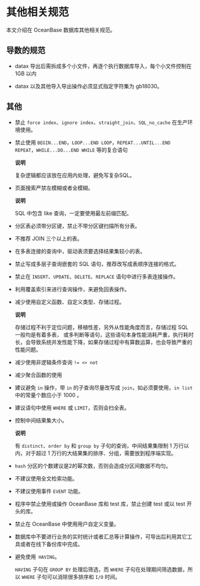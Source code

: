 其他相关规范 
===========================

本文介绍在 OceanBase 数据库其他相关规范。

导数的规范 
--------------------------

* datax 导出后需拆成多个小文件，再逐个执行数据库导入，每个小文件控制在 1GB 以内

  

* datax 以及其他导入导出操作必须显式指定字符集为 gb18030。

  




其他 
-----------------------

* 禁止 `force index`、`ignore index`、`straight_join`、`SQL_no_cache` 在生产环境使用。

  

* 禁止使用 `BEGIN...END`，`LOOP...END LOOP`，`REPEAT...UNTIL...END REPEAT`，`WHILE...DO...END WHILE` 等的复合语句

  **说明**

  

  复杂逻辑都应该放在应用内处理，避免写复杂SQL。
  

* 页面搜索严禁左模糊或者全模糊。

  **说明**

  

  SQL 中包含 like 查询，一定要使用最左前缀匹配。
  

* 分区表必须带分区键，禁止不带分区键扫描所有分表。

  

* 不推荐 JOIN 三个以上的表。

  

* 在多表连接的查询中，驱动表须要选择结果集较小的表。

  

* 禁止写成多层子查询嵌套的 SQL 语句，推荐改写成表顺序连接的格式。

  

* 禁止在 `INSERT`、`UPDATE`、`DELETE`、`REPLACE` 语句中进行多表连接操作。

  

* 利用覆盖索引来进行查询操作，来避免回表操作。

  

* 减少使用自定义函数、自定义类型、存储过程。

  **说明**

  

  存储过程不利于定位问题，移植性差，另外从性能角度而言，存储过程 SQL 一般均是有着多表，
  或多判断等语句，这些语句本身性能消耗严重，执行耗时长，会导致系统并发性能下降，如果存储过程中有算数运算，也会导致严重的性能问题。
  

* 减少使用非逻辑条件查询 `!= <> not`

  

* 减少聚合函数的使用

  

* 建议避免 `in` 操作，带 `in` 的子查询尽量改写成 `join`，如必须要使用，`in list` 中的常量个数应小于 1000 。

  

* 建议语句中使用 `WHERE` 或 `LIMIT`，否则会扫全表。

  

* 控制中间结果集大小。

  **说明**

  

  有 `distinct`、`order by` 和 `group by` 子句的查询，中间结果集限制 1 万行以内，对于超过 1 万行的大结果集的排序、分组，需要放到程序端实现。
  

* `hash` 分区的个数建议是2的幂次数，否则会造成分区间数据不均匀。

  

* 不建议使用全文检索功能。

  

* 不建议使用事件 `EVENT` 功能。

  

* 程序中禁止使用或操作 OceanBase 库和 test 库，禁止创建 test 或以 test 开头的库。

  

* 禁止在 OceanBase 中使用用户自定义变量。

  

* 数据库中不要进行业务的实时统计或者汇总等计算操作，可导出后利用其它工具或者在线下备份库中完成。

  

* 避免使用` HAVING`。

  `HAVING` 子句在 `GROUP BY` 处理后筛选，而 `WHERE` 子句在处理期间筛选数据，所以 `WHERE` 子句可以消除很多排序和 `I/O` 时间。
  



